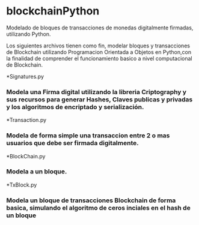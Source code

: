 # blockchainPython
Modelado de bloques de transacciones de monedas digitalmente firmadas, utilizando Python.

Los siguientes archivos tienen como fin, modelar bloques y transacciones de Blockchain utilizando Programacion Orientada a Objetos en Python,con la finalidad de comprender el funcionamiento basico a nivel computacional de Blockchain.

*Signatures.py 
### Modela una Firma digital utilizando la libreria Criptography y sus recursos para generar Hashes, Claves publicas y privadas y los algoritmos de encriptado y serialización.

*Transaction.py
### Modela de forma simple una transaccion entre 2 o mas usuarios que debe ser firmada digitalmente.

*BlockChain.py 
### Modela a un bloque.

*TxBlock.py
### Modela un bloque de transacciones Blockchain de forma basica, simulando el algoritmo de ceros inciales en el hash de un bloque
